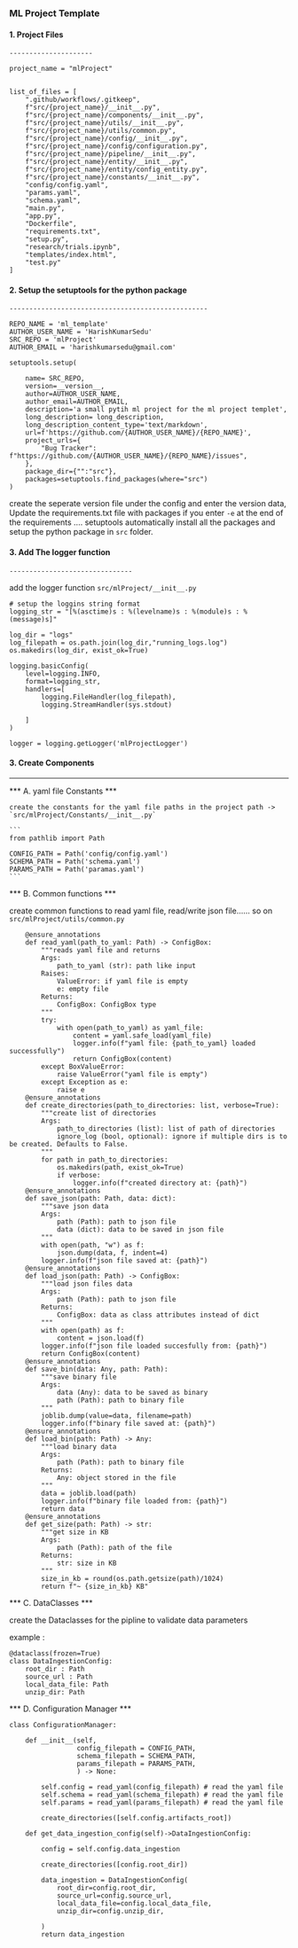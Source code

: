 ### ML Project Template

#### 1. Project Files

`---------------------`

```
project_name = "mlProject"


list_of_files = [
    ".github/workflows/.gitkeep",
    f"src/{project_name}/__init__.py",
    f"src/{project_name}/components/__init__.py",
    f"src/{project_name}/utils/__init__.py",
    f"src/{project_name}/utils/common.py",
    f"src/{project_name}/config/__init__.py",
    f"src/{project_name}/config/configuration.py",
    f"src/{project_name}/pipeline/__init__.py",
    f"src/{project_name}/entity/__init__.py",
    f"src/{project_name}/entity/config_entity.py",
    f"src/{project_name}/constants/__init__.py",
    "config/config.yaml",
    "params.yaml",
    "schema.yaml",
    "main.py",
    "app.py",
    "Dockerfile",
    "requirements.txt",
    "setup.py",
    "research/trials.ipynb",
    "templates/index.html",
    "test.py"
]
```

#### 2. Setup the setuptools for the python package

`--------------------------------------------------`

```
REPO_NAME = 'ml_template'
AUTHOR_USER_NAME = 'HarishKumarSedu'
SRC_REPO = 'mlProject'
AUTHOR_EMAIL = 'harishkumarsedu@gmail.com'

setuptools.setup(

    name= SRC_REPO,
    version=__version__,
    author=AUTHOR_USER_NAME,
    author_email=AUTHOR_EMAIL,
    description='a small pytih ml project for the ml project templet',
    long_description= long_description,
    long_description_content_type='text/markdown',
    url=f'https://github.com/{AUTHOR_USER_NAME}/{REPO_NAME}',
    project_urls={
        "Bug Tracker": f"https://github.com/{AUTHOR_USER_NAME}/{REPO_NAME}/issues",
    },
    package_dir={"":"src"},
    packages=setuptools.find_packages(where="src")
)
```

create the seperate version file under the config and enter the version data,
Update the requirements.txt file with packages if you enter `-e` at the end of the requirements .... setuptools automatically install all the packages and setup the python package in `src` folder. 

#### 3. Add The logger function
`-------------------------------`

add the logger function  `src/mlProject/__init__.py` 

```
# setup the loggins string format 
logging_str = "[%(asctime)s : %(levelname)s : %(module)s : %(message)s]"

log_dir = "logs"
log_filepath = os.path.join(log_dir,"running_logs.log")
os.makedirs(log_dir, exist_ok=True)

logging.basicConfig(
    level=logging.INFO,
    format=logging_str,
    handlers=[
        logging.FileHandler(log_filepath),
        logging.StreamHandler(sys.stdout)

    ]
)

logger = logging.getLogger('mlProjectLogger')
```
#### 3. Create Components 
***

*** A. yaml file Constants  ***

    create the constants for the yaml file paths in the project path -> `src/mlProject/Constants/__init__.py`

    ```
    from pathlib import Path

    CONFIG_PATH = Path('config/config.yaml')
    SCHEMA_PATH = Path('schema.yaml')
    PARAMS_PATH = Path('paramas.yaml')
    ```
*** B. Common functions  ***

create common functions to read yaml file, read/write json file...... so on `src/mlProject/utils/common.py`

```
    @ensure_annotations
    def read_yaml(path_to_yaml: Path) -> ConfigBox:
        """reads yaml file and returns
        Args:
            path_to_yaml (str): path like input
        Raises:
            ValueError: if yaml file is empty
            e: empty file
        Returns:
            ConfigBox: ConfigBox type
        """
        try:
            with open(path_to_yaml) as yaml_file:
                content = yaml.safe_load(yaml_file)
                logger.info(f"yaml file: {path_to_yaml} loaded successfully")
                return ConfigBox(content)
        except BoxValueError:
            raise ValueError("yaml file is empty")
        except Exception as e:
            raise e
    @ensure_annotations
    def create_directories(path_to_directories: list, verbose=True):
        """create list of directories
        Args:
            path_to_directories (list): list of path of directories
            ignore_log (bool, optional): ignore if multiple dirs is to be created. Defaults to False.
        """
        for path in path_to_directories:
            os.makedirs(path, exist_ok=True)
            if verbose:
                logger.info(f"created directory at: {path}")
    @ensure_annotations
    def save_json(path: Path, data: dict):
        """save json data
        Args:
            path (Path): path to json file
            data (dict): data to be saved in json file
        """
        with open(path, "w") as f:
            json.dump(data, f, indent=4)
        logger.info(f"json file saved at: {path}")
    @ensure_annotations
    def load_json(path: Path) -> ConfigBox:
        """load json files data
        Args:
            path (Path): path to json file
        Returns:
            ConfigBox: data as class attributes instead of dict
        """
        with open(path) as f:
            content = json.load(f)
        logger.info(f"json file loaded succesfully from: {path}")
        return ConfigBox(content)
    @ensure_annotations
    def save_bin(data: Any, path: Path):
        """save binary file
        Args:
            data (Any): data to be saved as binary
            path (Path): path to binary file
        """
        joblib.dump(value=data, filename=path)
        logger.info(f"binary file saved at: {path}")
    @ensure_annotations
    def load_bin(path: Path) -> Any:
        """load binary data
        Args:
            path (Path): path to binary file
        Returns:
            Any: object stored in the file
        """
        data = joblib.load(path)
        logger.info(f"binary file loaded from: {path}")
        return data
    @ensure_annotations
    def get_size(path: Path) -> str:
        """get size in KB
        Args:
            path (Path): path of the file
        Returns:
            str: size in KB
        """
        size_in_kb = round(os.path.getsize(path)/1024)
        return f"~ {size_in_kb} KB"
```

*** C. DataClasses  ***

create the Dataclasses for the pipline to validate data parameters 

example : 
```
@dataclass(frozen=True)
class DataIngestionConfig:
    root_dir : Path 
    source_url : Path 
    local_data_file: Path 
    unzip_dir: Path
```

*** D. Configuration Manager  ***

```
class ConfigurationManager:

    def __init__(self,
                 config_filepath = CONFIG_PATH,
                 schema_filepath = SCHEMA_PATH,
                 params_filepath = PARAMS_PATH,
                 ) -> None:
        
        self.config = read_yaml(config_filepath) # read the yaml file 
        self.schema = read_yaml(schema_filepath) # read the yaml file 
        self.params = read_yaml(params_filepath) # read the yaml file 

        create_directories([self.config.artifacts_root])

    def get_data_ingestion_config(self)->DataIngestionConfig:

        config = self.config.data_ingestion 
        
        create_directories([config.root_dir])

        data_ingestion = DataIngestionConfig(
            root_dir=config.root_dir,
            source_url=config.source_url,
            local_data_file=config.local_data_file,
            unzip_dir=config.unzip_dir,

        )
        return data_ingestion
```

